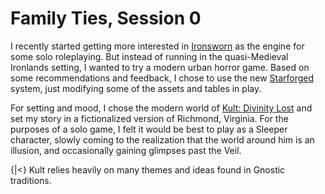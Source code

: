 
# Family Ties, Session 0
I recently started getting more interested in [Ironsworn](https://ironswornrpg.com) as the engine for some solo roleplaying. But instead of running in the quasi-Medieval Ironlands setting, I wanted to try a modern urban horror game. Based on some recommendations and feedback, I chose to use the new [Starforged](https://www.ironswornrpg.com/product-ironsworn-starforged) system, just modifying some of the assets and tables in play.

For setting and mood, I chose the modern world of [Kult: Divinity Lost](https://kultdivinitylost.com) and set my story in a fictionalized version of Richmond, Virginia. For the purposes of a solo game, I felt it would be best to play as a Sleeper character, slowly coming to the realization that the world around him is an illusion, and occasionally gaining glimpses past the Veil.

{|<} Kult relies heavily on many themes and ideas found in Gnostic traditions.
